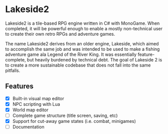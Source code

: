 # Lakeside2
Lakeside2 is a tile-based RPG engine written in C# with MonoGame. When completed, it will be powerful enough to enable a mostly non-technical user to create their own retro RPGs and adventure games.

The name Lakeside2 derives from an older engine, Lakeside, which aimed to accomplish the same job and was intended to be used to make a fishing adventure game ala Legend of the River King. It was essentially feature-complete, but heavily burdened by technical debt. The goal of Lakeside 2 is to create a more sustainable codebase that does not fall into the same pitfalls.

## Features
- [X] Built-in visual map editor
- [X] NPC scripting with Lua
- [X] World map editor
- [ ] Complete game structure (title screen, saving, etc)
- [X] Support for cut-away game states (i.e. combat, minigames)
- [ ] Documentation
